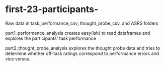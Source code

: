 # first-23-participants- 
Raw data in task_performance_csv, thought_probe_csv, and ASRS folders

part1_performance_analysis creates easy(ish) to read dataframes and explores the participants' task performance

part2_thought_probe_analysis explores the thought probe data and tries to determine whether off-task ratings correspond to performance errors and vice versus. 
